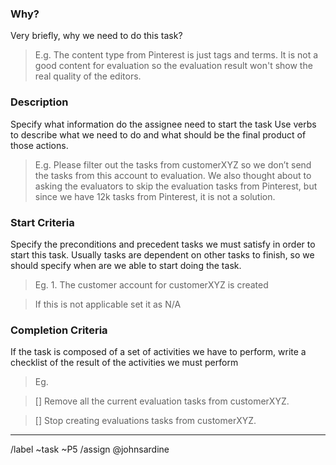 ### Why?
Very briefly, why we need to do this task?
> E.g. The content type from Pinterest is just tags and terms. It is not a good content for evaluation so the evaluation result won't show the real quality of the editors.

### Description
Specify what information do the assignee need to start the task
Use verbs to describe what we need to do and what should be the final product of those actions.
> E.g. Please filter out the tasks from customerXYZ so we don’t send the tasks from this account to evaluation. We also thought about to asking the evaluators to skip the evaluation tasks from Pinterest, but since we have 12k tasks from Pinterest, it is not a solution.

### Start Criteria
Specify the preconditions and precedent tasks we must satisfy in order to start this task.
Usually tasks are dependent on other tasks to finish, so we should specify when are we able to start doing the task.
> Eg. 1. The customer account for customerXYZ is created

> If this is not applicable set it as N/A

### Completion Criteria
If the task is composed of a set of activities we have to perform, write a checklist of the result of the activities we must perform
> Eg.

> [] Remove all the current evaluation tasks from customerXYZ.

> [] Stop creating evaluations tasks from customerXYZ.

----
/label ~task ~P5
/assign @johnsardine
